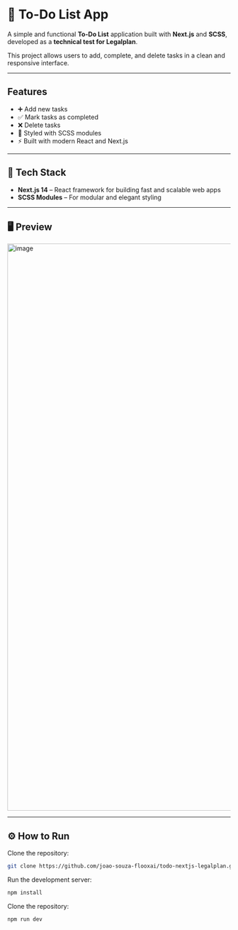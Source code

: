 # 📝 To-Do List App

A simple and functional **To-Do List** application built with **Next.js** and **SCSS**, developed as a **technical test for Legalplan**.  

This project allows users to add, complete, and delete tasks in a clean and responsive interface.

---

## Features

- ➕ Add new tasks  
- ✅ Mark tasks as completed  
- ❌ Delete tasks  
- 💅 Styled with SCSS modules  
- ⚡ Built with modern React and Next.js  

---

## 🧠 Tech Stack

- **Next.js 14** – React framework for building fast and scalable web apps  
- **SCSS Modules** – For modular and elegant styling  

---

## 🖥️ Preview

<img width="2450" height="1279" alt="image" src="https://github.com/user-attachments/assets/25706057-ad9c-4892-b5d5-7a119189ecfa" />

---

## ⚙️ How to Run

Clone the repository:
```bash
git clone https://github.com/joao-souza-flooxai/todo-nextjs-legalplan.git
```
Run the development server:
```bash
npm install
```
Clone the repository:
```bash
npm run dev
```

